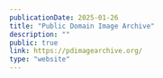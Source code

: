 ```yaml
---
publicationDate: 2025-01-26
title: "Public Domain Image Archive"
description: ""
public: true
link: https://pdimagearchive.org/
type: "website"
---
```

